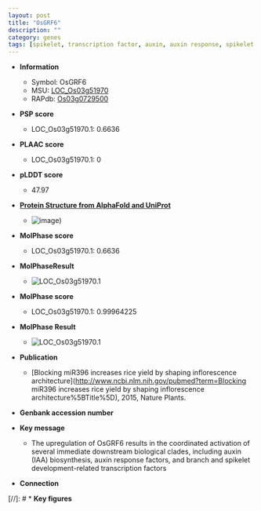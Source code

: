 ```yaml
---
layout: post
title: "OsGRF6"
description: ""
category: genes
tags: [spikelet, transcription factor, auxin, auxin response, spikelet development]
---
```


* **Information**  
    + Symbol: OsGRF6  
    + MSU: [LOC_Os03g51970](http://rice.plantbiology.msu.edu/cgi-bin/ORF_infopage.cgi?orf=LOC_Os03g51970)  
    + RAPdb: [Os03g0729500](http://rapdb.dna.affrc.go.jp/viewer/gbrowse_details/irgsp1?name=Os03g0729500)  

* **PSP score**  
    + LOC_Os03g51970.1: 0.6636 

* **PLAAC score**  
    + LOC_Os03g51970.1: 0 

* **pLDDT score**
    + 47.97

* **[Protein Structure from AlphaFold and UniProt](https://www.uniprot.org/uniprotkb/Q6AWY3/entry#structure)**
    + ![image](https://ricepsp.github.io/images/Q6/AF-Q6AWY3-F1.png))

* **MolPhase score**
    + LOC_Os03g51970.1: 0.6636

* **MolPhaseResult**
    + ![LOC_Os03g51970.1](https://ricepsp.github.io/pictures/LOC_Os03g/LOC_Os03g51970.1.png)

* **MolPhase score**
    + LOC_Os03g51970.1: 0.99964225

* **MolPhase Result**
    + ![LOC_Os03g51970.1](https://304243504.github.io/Pictures/LOC_Os03g/LOC_Os03g51970.1.png)

* **Publication**  
    + [Blocking miR396 increases rice yield by shaping inflorescence architecture](http://www.ncbi.nlm.nih.gov/pubmed?term=Blocking miR396 increases rice yield by shaping inflorescence architecture%5BTitle%5D), 2015, Nature Plants.

* **Genbank accession number**  

* **Key message**  
    + The upregulation of OsGRF6 results in the coordinated activation of several immediate downstream biological clades, including auxin (IAA) biosynthesis, auxin response factors, and branch and spikelet development-related transcription factors

* **Connection**  

[//]: # * **Key figures**  


